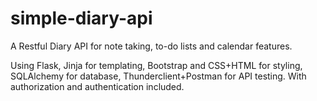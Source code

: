 # simple-diary-api

A Restful Diary API for note taking, to-do lists and calendar features.

Using Flask, Jinja for templating, Bootstrap and CSS+HTML for styling, SQLAlchemy for database, Thunderclient+Postman for API testing. With authorization and authentication included.
